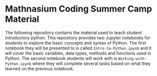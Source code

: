# Mathnasium Coding Summer Camp Material
The following repository contains the material used to teach student introductory python. This repository provides two Jupyter notebooks for students to explore the basic concepts and syntax of Python. The first notebook they will be presented to is called `Intro-to-Python.ipynb` and it will cover the basic variables, data types, methods and functions used in Python. The second notebook students will work with is `Working-with-Python.ipynb` where they will complete several tasks based on what they learned on the previous notebook.